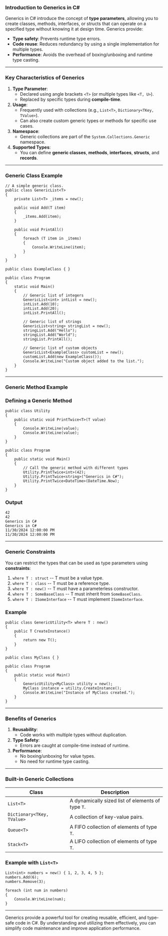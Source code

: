 ### **Introduction to Generics in C#**

Generics in C# introduce the concept of **type parameters**, allowing you to create classes, methods, interfaces, or
structs that can operate on a specified type without knowing it at design time. Generics provide:

- **Type safety**: Prevents runtime type errors.
- **Code reuse**: Reduces redundancy by using a single implementation for multiple types.
- **Performance**: Avoids the overhead of boxing/unboxing and runtime type casting.

* * * * *

### **Key Characteristics of Generics**

1. **Type Parameter**:
    - Declared using angle brackets `<T>` (or multiple types like `<T, U>`).
    - Replaced by specific types during **compile-time**.
2. **Usage**:
    - Frequently used with collections (e.g., `List<T>`, `Dictionary<TKey, TValue>`).
    - Can also create custom generic types or methods for specific use cases.
3. **Namespace**:
    - Generic collections are part of the `System.Collections.Generic` namespace.
4. **Supported Types**:
    - You can define **generic classes**, **methods**, **interfaces**, **structs**, and **records**.

* * * * *

### **Generic Class Example**

```
// A simple generic class.
public class GenericList<T>
{
    private List<T> _items = new();

    public void Add(T item)
    {
        _items.Add(item);
    }

    public void PrintAll()
    {
        foreach (T item in _items)
        {
            Console.WriteLine(item);
        }
    }
}

public class ExampleClass { }

public class Program
{
    static void Main()
    {
        // Generic list of integers
        GenericList<int> intList = new();
        intList.Add(10);
        intList.Add(20);
        intList.PrintAll();

        // Generic list of strings
        GenericList<string> stringList = new();
        stringList.Add("Hello");
        stringList.Add("World");
        stringList.PrintAll();

        // Generic list of custom objects
        GenericList<ExampleClass> customList = new();
        customList.Add(new ExampleClass());
        Console.WriteLine("Custom object added to the list.");
    }
}

```

* * * * *

### **Generic Method Example**

### **Defining a Generic Method**

```
public class Utility
{
    public static void PrintTwice<T>(T value)
    {
        Console.WriteLine(value);
        Console.WriteLine(value);
    }
}

public class Program
{
    public static void Main()
    {
        // Call the generic method with different types
        Utility.PrintTwice<int>(42);
        Utility.PrintTwice<string>("Generics in C#");
        Utility.PrintTwice<DateTime>(DateTime.Now);
    }
}

```

### **Output**

```
42
42
Generics in C#
Generics in C#
11/30/2024 12:00:00 PM
11/30/2024 12:00:00 PM

```

* * * * *

### **Generic Constraints**

You can restrict the types that can be used as type parameters using **constraints**:

1. `where T : struct` -- T must be a value type.
2. `where T : class` -- T must be a reference type.
3. `where T : new()` -- T must have a parameterless constructor.
4. `where T : SomeBaseClass` -- T must inherit from `SomeBaseClass`.
5. `where T : ISomeInterface` -- T must implement `ISomeInterface`.

### **Example**

```
public class GenericUtility<T> where T : new()
{
    public T CreateInstance()
    {
        return new T();
    }
}

public class MyClass { }

public class Program
{
    public static void Main()
    {
        GenericUtility<MyClass> utility = new();
        MyClass instance = utility.CreateInstance();
        Console.WriteLine("Instance of MyClass created.");
    }
}

```

* * * * *

### **Benefits of Generics**

1. **Reusability**:
    - Code works with multiple types without duplication.
2. **Type Safety**:
    - Errors are caught at compile-time instead of runtime.
3. **Performance**:
    - No boxing/unboxing for value types.
    - No need for runtime type casting.

* * * * *

### **Built-in Generic Collections**

| Class                      | Description                                       |
|----------------------------|---------------------------------------------------|
| `List<T>`                  | A dynamically sized list of elements of type `T`. |
| `Dictionary<TKey, TValue>` | A collection of key-value pairs.                  |
| `Queue<T>`                 | A FIFO collection of elements of type `T`.        |
| `Stack<T>`                 | A LIFO collection of elements of type `T`.        |

### **Example with `List<T>`**

```
List<int> numbers = new() { 1, 2, 3, 4, 5 };
numbers.Add(6);
numbers.Remove(3);

foreach (int num in numbers)
{
    Console.WriteLine(num);
}

```

* * * * *

Generics provide a powerful tool for creating reusable, efficient, and type-safe code in C#. By understanding and
utilizing them effectively, you can simplify code maintenance and improve application performance.
